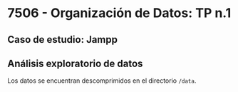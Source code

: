 # 7506 - Organización de Datos: TP n.1
## Caso de estudio: Jampp
## Análisis exploratorio de datos
Los datos se encuentran descomprimidos en el directorio `/data`.
